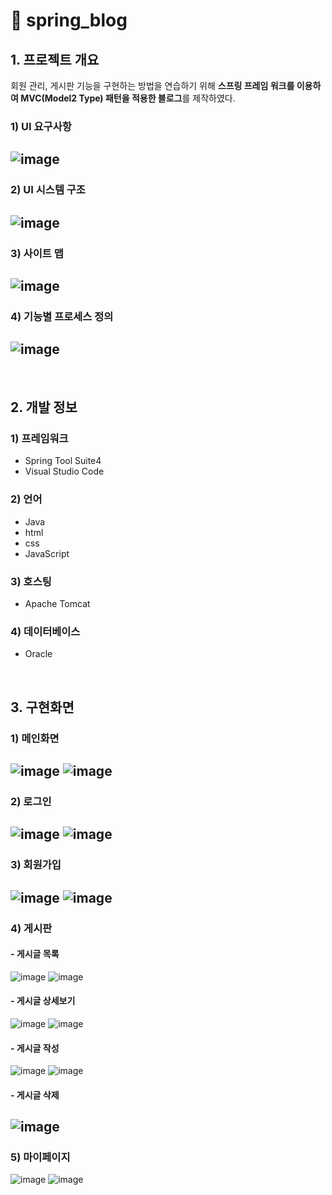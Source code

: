 # 🌸 spring_blog

## 1. 프로젝트 개요
회원 관리, 게시판 기능을 구현하는 방법을 연습하기 위해 **스프링 프레임 워크를 이용하여 MVC(Model2 Type) 패턴을 적용한 블로그**를 제작하였다.

### 1) UI 요구사항
![image](https://user-images.githubusercontent.com/93658676/172387198-cbd8ca3f-1791-4c0d-adb6-565deec4a15a.png)
---

### 2) UI 시스템 구조
![image](https://user-images.githubusercontent.com/93658676/172386892-6fd5aaa1-7586-428b-8a38-71f7001fe26b.png)
---

### 3) 사이트 맵
![image](https://user-images.githubusercontent.com/93658676/172387008-12fe218a-0ae6-4ef2-973b-e71d6067857e.png)
---

### 4) 기능별 프로세스 정의
![image](https://user-images.githubusercontent.com/93658676/172387351-5a50d0f1-b12c-412b-a642-869c6120f1af.png)
---


<br>

## 2. 개발 정보
### 1) 프레임워크
- Spring Tool Suite4<br>
- Visual Studio Code 


### 2) 언어
- Java<br>
- html<br>
- css<br>
- JavaScript


### 3) 호스팅
- Apache Tomcat


### 4) 데이터베이스
- Oracle


<br>

## 3. 구현화면

### 1) 메인화면
![image](https://user-images.githubusercontent.com/93658676/172389426-07cd0e5e-2e18-43ce-987d-9578c7587a00.png)
![image](https://user-images.githubusercontent.com/93658676/172389701-bfaadcaa-1334-418e-b0e1-fe3bff72b975.png)
---


### 2) 로그인
![image](https://user-images.githubusercontent.com/93658676/172389792-8c9f90aa-9774-45dd-ba7d-e5dc52a20262.png)
![image](https://user-images.githubusercontent.com/93658676/172389851-51d83505-19a7-4a95-9df4-d4e3f13577b1.png)
---


### 3) 회원가입
![image](https://user-images.githubusercontent.com/93658676/172390033-dd519bcb-3cc5-46c1-88ab-c3be2e6b602a.png)
![image](https://user-images.githubusercontent.com/93658676/172390085-c659132e-6f89-4696-ae23-c9036e609e03.png)
---


### 4) 게시판
#### - 게시글 목록
  ![image](https://user-images.githubusercontent.com/93658676/172390457-102c451b-fa83-4b8d-ab12-9f0291d6afc3.png)
  ![image](https://user-images.githubusercontent.com/93658676/172390506-df713ddf-f025-4122-8e8f-062f17b6c400.png)

#### - 게시글 상세보기
![image](https://user-images.githubusercontent.com/93658676/172390595-77199ece-450e-4092-9fc8-88cdb419f363.png)
![image](https://user-images.githubusercontent.com/93658676/172393333-cede2bd4-bf5e-4356-aa61-67a4e385df95.png)

#### - 게시글 작성
![image](https://user-images.githubusercontent.com/93658676/172393631-ec948411-b2c6-4705-8336-917c6473a059.png)
![image](https://user-images.githubusercontent.com/93658676/172393696-e333765c-edc9-49b7-9f3a-3b1b63b89b31.png)

#### - 게시글 삭제
![image](https://user-images.githubusercontent.com/93658676/172393888-e82a4f4b-aa56-415c-8840-622045ae5cb4.png)
---


### 5) 마이페이지
![image](https://user-images.githubusercontent.com/93658676/172390301-1a313d5b-cebd-42ce-b7de-69928634acbd.png)
![image](https://user-images.githubusercontent.com/93658676/172390373-5f8e8ac0-9acc-4dca-8080-4cac9aa9f002.png)



